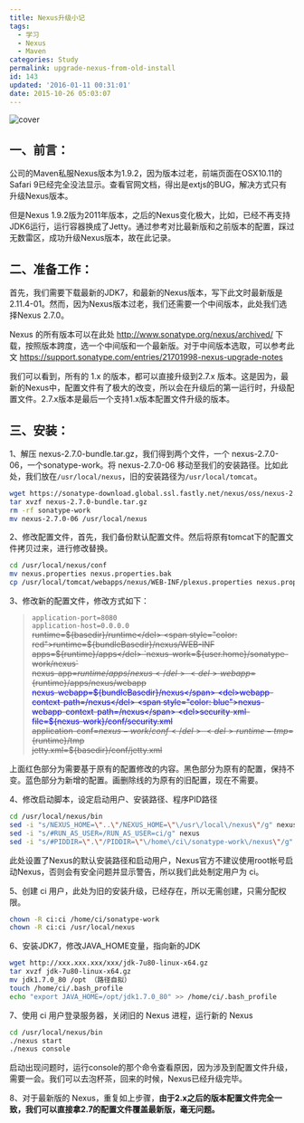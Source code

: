 ```yaml
---
title: Nexus升级小记
tags:
  - 学习
  - Nexus
  - Maven
categories: Study
permalink: upgrade-nexus-from-old-install
id: 143
updated: '2016-01-11 00:31:01'
date: 2015-10-26 05:03:07
---
```


![cover](https://cat.yufan.me/cats/2015102601.jpg)

## 一、前言：

公司的Maven私服Nexus版本为1.9.2，因为版本过老，前端页面在OSX10.11的Safari 9已经完全没法显示。查看官网文档，得出是extjs的BUG，解决方式只有升级Nexus版本。

但是Nexus 1.9.2版为2011年版本，之后的Nexus变化极大，比如，已经不再支持JDK6运行，运行容器换成了Jetty。通过参考对比最新版和之前版本的配置，踩过无数雷区，成功升级Nexus版本，故在此记录。

<!--more-->

## 二、准备工作：

首先，我们需要下载最新的JDK7，和最新的Nexus版本，写下此文时最新版是2.11.4-01。然而，因为Nexus版本过老，我们还需要一个中间版本，此处我们选择Nexus 2.7.0。

Nexus 的所有版本可以在此处 http://www.sonatype.org/nexus/archived/ 下载，按照版本跨度，选一个中间版和一个最新版。对于中间版本选取，可以参考此文 https://support.sonatype.com/entries/21701998-nexus-upgrade-notes

我们可以看到，所有的 1.x 的版本，都可以直接升级到2.7.x 版本。这是因为，最新的Nexus中，配置文件有了极大的改变，所以会在升级后的第一运行时，升级配置文件。2.7.x版本是最后一个支持1.x版本配置文件升级的版本。

## 三、安装：

1、解压 nexus-2.7.0-bundle.tar.gz，我们得到两个文件，一个 nexus-2.7.0-06，一个sonatype-work。将 nexus-2.7.0-06 移动至我们的安装路径。比如此处，我们放在`/usr/local/nexus`，旧的安装路径为`/usr/local/tomcat`。

```bash
wget https://sonatype-download.global.ssl.fastly.net/nexus/oss/nexus-2.7.0-bundle.tar.gz
tar xvzf nexus-2.7.0-bundle.tar.gz
rm -rf sonatype-work
mv nexus-2.7.0-06 /usr/local/nexus
```

2、修改配置文件，首先，我们备份默认配置文件。然后将原有tomcat下的配置文件拷贝过来，进行修改替换。

```bash
cd /usr/local/nexus/conf
mv nexus.properties nexus.properties.bak
cp /usr/local/tomcat/webapps/nexus/WEB-INF/plexus.properties nexus.properties
```

3、修改新的配置文件，修改方式如下：

>`application-port=8080`  
`application-host=0.0.0.0`  
<del>runtime=${basedir}/runtime</del>  
<span style="color: red">runtime=${bundleBasedir}/nexus/WEB-INF</span>  
<del>apps=${runtime}/apps</del>  
`nexus-work=${user.home}/sonatype-work/nexus`  
<del>nexus-app=${runtime}/apps/nexus</del>  
<del>webapp=${runtime}/apps/nexus/webapp</del>  
<span style="color: blue">nexus-webapp=${bundleBasedir}/nexus</span>  
<del>webapp-context-path=/nexus</del>  
<span style="color: blue">nexus-webapp-context-path=/nexus</span>  
<del>security-xml-file=${nexus-work}/conf/security.xml</del>  
<del>application-conf=${nexus-work}/conf</del>  
<del>runtime-tmp=${runtime}/tmp</del>  
<del>jetty.xml=${basedir}/conf/jetty.xml</del>  

上面红色部分为需要基于原有的配置修改的内容。黑色部分为原有的配置，保持不变。蓝色部分为新增的配置。画删除线的为原有的旧配置，现在不需要。

4、修改启动脚本，设定启动用户、安装路径、程序PID路径

```bash
cd /usr/local/nexus/bin
sed -i "s/NEXUS_HOME=\"..\"/NEXUS_HOME=\"\/usr\/local\/nexus\"/g" nexus
sed -i "s/#RUN_AS_USER=/RUN_AS_USER=ci/g" nexus
sed -i "s/#PIDDIR=\".\"/PIDDIR=\"\/home\/ci\/sonatype-work\/nexus\"/g" nexus
```

此处设置了Nexus的默认安装路径和启动用户，Nexus官方不建议使用root帐号启动Nexus，否则会有安全问题并显示警告，所以我们此处制定用户为 ci。

5、创建 ci 用户，此处为旧的安装升级，已经存在，所以无需创建，只需分配权限。

```bash
chown -R ci:ci /home/ci/sonatype-work
chown -R ci:ci /usr/local/nexus
```

6、安装JDK7，修改JAVA_HOME变量，指向新的JDK

```bash
wget http://xxx.xxx.xxx/xxx/jdk-7u80-linux-x64.gz
tar xvzf jdk-7u80-linux-x64.gz
mv jdk1.7.0_80 /opt （路径自拟）
touch /home/ci/.bash_profile
echo "export JAVA_HOME=/opt/jdk1.7.0_80" >> /home/ci/.bash_profile
```

7、使用 ci 用户登录服务器，关闭旧的 Nexus 进程，运行新的 Nexus

```bash
cd /usr/local/nexus/bin
./nexus start
./nexus console
```

启动出现问题时，运行console的那个命令查看原因，因为涉及到配置文件升级，需要一会。我们可以去泡杯茶，回来的时候，Nexus已经升级完毕。

8、对于最新版的 Nexus，重复如上步骤，**由于2.x之后的版本配置文件完全一致，我们可以直接拿2.7的配置文件覆盖最新版，毫无问题。**
